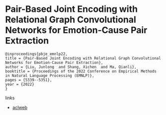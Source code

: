 # Pair-Based Joint Encoding with Relational Graph Convolutional Networks for Emotion-Cause Pair Extraction

```
@inproceedings{pbje_emnlp22,
title = {Pair-Based Joint Encoding with Relational Graph Convolutional Networks for Emotion-Cause Pair Extraction},
author = {Liu, Junlong  and Shang, Xichen  and Ma, Qianli},
booktitle = {Proceedings of the 2022 Conference on Empirical Methods in Natural Language Processing (EMNLP)},
pages = {5339--5351},
year = {2022}
}
```

links
- [aclweb](https://aclanthology.org/2022.emnlp-main.358)
